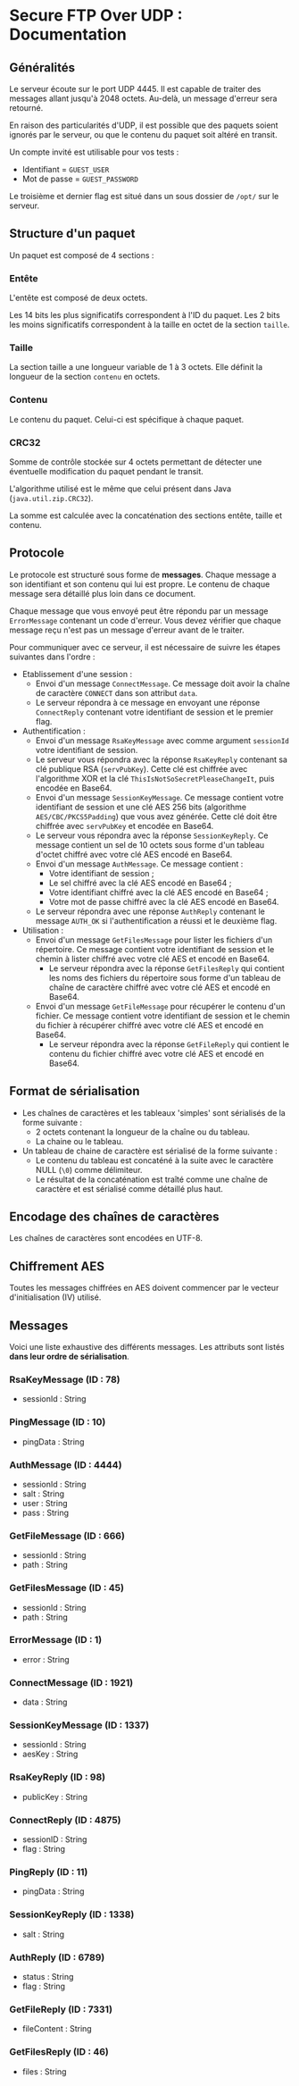 # Secure FTP Over UDP : Documentation

## Généralités

Le serveur écoute sur le port UDP 4445. Il est capable de traiter des messages allant jusqu'à 2048 octets. Au-delà, un message
d'erreur sera retourné.

En raison des particularités d'UDP, il est possible que des paquets soient ignorés par le serveur, ou que le contenu du paquet soit altéré en transit.

Un compte invité est utilisable pour vos tests :
- Identifiant = `GUEST_USER`
- Mot de passe = `GUEST_PASSWORD`

Le troisième et dernier flag est situé dans un sous dossier de `/opt/` sur le serveur.

## Structure d'un paquet 

Un paquet est composé de 4 sections :

### Entête

L'entête est composé de deux octets. 

Les 14 bits les plus significatifs correspondent à l'ID du paquet. 
Les 2 bits les moins significatifs correspondent à la taille en octet de la section `taille`.

### Taille

La section taille a une longueur variable de 1 à 3 octets. Elle définit la longueur de la section `contenu` en octets.

### Contenu

Le contenu du paquet. Celui-ci est spécifique à chaque paquet.


### CRC32

Somme de contrôle stockée sur 4 octets permettant de détecter une éventuelle modification du paquet pendant le transit.

L'algorithme utilisé est le même que celui présent dans Java (`java.util.zip.CRC32`).

La somme est calculée avec la concaténation des sections entête, taille et contenu.

## Protocole

Le protocole est structuré sous forme de **messages**. Chaque message a son identifiant et son contenu qui lui est propre. Le contenu de chaque message sera détaillé plus loin dans ce document.

Chaque message que vous envoyé peut être répondu par un message `ErrorMessage` contenant un code d'erreur. Vous devez vérifier que chaque message reçu n'est pas un message d'erreur avant de le traiter.

Pour communiquer avec ce serveur, il est nécessaire de suivre les étapes suivantes dans l'ordre :

* Etablissement d'une session :
    - Envoi d'un message `ConnectMessage`. Ce message doit avoir la chaîne de caractère `CONNECT` dans son attribut `data`.
    - Le serveur répondra à ce message en envoyant une réponse `ConnectReply` contenant votre identifiant de session et le premier flag.
* Authentification :
    - Envoi d'un message `RsaKeyMessage` avec comme argument `sessionId` votre identifiant de session.
    - Le serveur vous répondra avec la réponse `RsaKeyReply` contenant sa clé publique RSA (`servPubKey`). Cette clé est chiffrée avec l'algorithme XOR et la clé `ThisIsNotSoSecretPleaseChangeIt`, puis encodée en Base64.
    - Envoi d'un message `SessionKeyMessage`. Ce message contient votre identifiant de session et une clé AES 256 bits (algorithme `AES/CBC/PKCS5Padding`) que vous avez générée. Cette clé doit être chiffrée avec `servPubKey` et encodée en Base64.
    - Le serveur vous répondra avec la réponse `SessionKeyReply`. Ce message contient un sel de 10 octets sous forme d'un tableau d'octet chiffré avec votre clé AES encodé en Base64.
    - Envoi d'un message `AuthMessage`. Ce message contient :
        - Votre identifiant de session ;
        - Le sel chiffré avec la clé AES encodé en Base64 ;
        - Votre identifiant chiffré avec la clé AES encodé en Base64 ;
        - Votre mot de passe chiffré avec la clé AES encodé en Base64.
    - Le serveur répondra avec une réponse `AuthReply` contenant le message `AUTH_OK` si l'authentification a réussi et le deuxième flag.
* Utilisation :
    * Envoi d'un message `GetFilesMessage` pour lister les fichiers d'un répertoire. Ce message contient votre identifiant de session et le chemin à lister chiffré avec votre clé AES et encodé en Base64.
        - Le serveur répondra avec la réponse `GetFilesReply` qui contient les noms des fichiers du répertoire sous forme d'un tableau de chaîne de caractère chiffré avec votre clé AES et encodé en Base64.
    * Envoi d'un message `GetFileMessage` pour récupérer le contenu d'un fichier. Ce message contient votre identifiant de session et le chemin du fichier à récupérer chiffré avec votre clé AES et encodé en Base64.
        - Le serveur répondra avec la réponse `GetFileReply` qui contient le contenu du fichier chiffré avec votre clé AES et encodé en Base64.
    
## Format de sérialisation

* Les chaînes de caractères et les tableaux 'simples' sont sérialisés de la forme suivante :
    - 2 octets contenant la longueur de la chaîne ou du tableau.
    - La chaine ou le tableau.
* Un tableau de chaine de caractère est sérialisé de la forme suivante : 
    * Le contenu du tableau est concaténé à la suite avec le caractère NULL (`\0`) comme délimiteur.
    * Le résultat de la concaténation est traîté comme une chaîne de caractère et est sérialisé comme détaillé plus haut.

## Encodage des chaînes de caractères

Les chaînes de caractères sont encodées en UTF-8.

## Chiffrement AES

Toutes les messages chiffrées en AES doivent commencer par le vecteur d'initialisation (IV) utilisé.

## Messages 

Voici une liste exhaustive des différents messages. Les attributs sont listés **dans leur ordre de sérialisation**.

### RsaKeyMessage (ID : 78)
- sessionId : String
### PingMessage (ID : 10)
- pingData : String
### AuthMessage (ID : 4444)
- sessionId : String
- salt : String
- user : String
- pass : String
### GetFileMessage (ID : 666)
- sessionId : String
- path : String
### GetFilesMessage (ID : 45)
- sessionId : String
- path : String
### ErrorMessage (ID : 1)
- error : String
### ConnectMessage (ID : 1921)
- data : String
### SessionKeyMessage (ID : 1337)
- sessionId : String
- aesKey : String
### RsaKeyReply (ID : 98)
- publicKey : String
### ConnectReply (ID : 4875)
- sessionID : String
- flag : String
### PingReply (ID : 11)
- pingData : String
### SessionKeyReply (ID : 1338)
- salt : String
### AuthReply (ID : 6789)
- status : String
- flag : String
### GetFileReply (ID : 7331)
- fileContent : String
### GetFilesReply (ID : 46)
- files : String